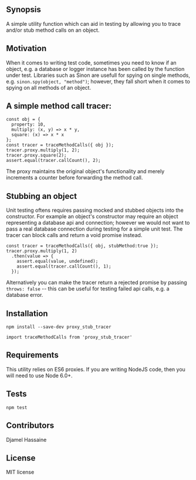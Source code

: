 ## Synopsis

A simple utility function which can aid in testing by allowing you to trace and/or stub method calls on an object.

## Motivation
When it comes to writing test code, sometimes you need to know if an object, e.g. a database or logger instance has been called by the function under test. Libraries such as Sinon are usefull for spying on single methods, e.g. `sinon.spy(object, "method")`; however, they fall short when it comes to spying on all methods of an object.

## A simple method call tracer:
```
const obj = {
  property: 10,
  multiply: (x, y) => x * y,
  square: (x) => x * x
};
const tracer = traceMethodCalls({ obj });
tracer.proxy.multiply(1, 2);
tracer.proxy.square(2);
assert.equal(tracer.callCount(), 2);
```

The proxy maintains the original object's functionality and merely increments a counter before forwarding the method call.

## Stubbing an object
Unit testing oftens requires passing mocked and stubbed objects into the constructor. For example an object's constructor may require an object representing a database api and connection; however we would not want to pass a real database connection during testing for a simple unit test. The tracer can block calls and return a void promise instead. 
```
const tracer = traceMethodCalls({ obj, stubMethod:true });
tracer.proxy.multiply(1, 2)
  .then(value => {
    assert.equal(value, undefined);
    assert.equal(tracer.callCount(), 1);
  });
```
Alternatively you can make the tracer return a rejected promise by passing `throws: false` -- this can be useful for testing failed api calls, e.g. a database error.


## Installation
```
npm install --save-dev proxy_stub_tracer
```
```
import traceMethodCalls from 'proxy_stub_tracer'
```

## Requirements
This utility relies on ES6 proxies. If you are writing NodeJS code, then you will need to use Node 6.0+.

## Tests

```
npm test
```

## Contributors
Djamel Hassaine

## License

MIT license
